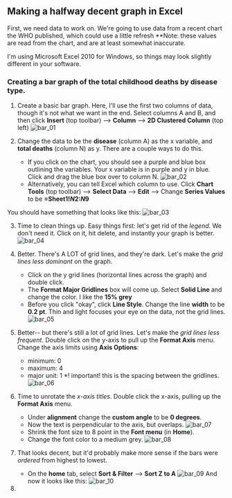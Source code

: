 ## Making a halfway decent graph in Excel

First, we need data to work on.  We're going to use data from a recent chart the WHO published, which could use a little refresh
**Note: these values are read from the chart, and are at least somewhat inaccurate.

I'm using Microsoft Excel 2010 for Windows, so things may look slightly different in your software.

### Creating a bar graph of the total childhood deaths by disease type.
1. Create a basic bar graph. Here, I'll use the first two columns of data, though it's not what we want in the end.
Select columns A and B, and then click **Insert** (top toolbar) --> **Column** --> **2D Clustered Column** (top left)
![bar_01]()

2. Change the data to be the **disease** (column A) as the x variable, and **total deaths** (column N) as y.
    There are a couple ways to do this.
   * If you click on the chart, you should see a purple and blue box outlining the variables.  Your x variable is in purple and y in blue.  Click and drag the blue box over to column N. 
   ![bar_02]()
   * Alternatively, you can tell Excel which column to use. Click **Chart Tools** (top toolbar) --> **Select Data** --> **Edit** -->
Change **Series Values** to be **=Sheet1!$N$2:$N$9**

You should have something that looks like this:
![bar_03]()

3. Time to clean things up.  Easy things first: let's get rid of the _legend_.  We don't need it.  Click on it, hit delete, and instantly your graph is better.
![bar_04]()
4. Better. There's A LOT of grid lines, and they're dark.  Let's make the _grid lines less dominant_ on the graph.
    * Click on the y grid lines (horizontal lines across the graph) and double click.
    * The **Format Major Gridlines** box will come up.  Select **Solid Line** and change the color.  I like the **15% grey**
    * Before you click "okay", click **Line Style**.  Change the line **width** to be **0.2 pt**.  Thin and light focuses your eye on the data, not the grid lines.
![bar_05]()

5.  Better-- but there's still a lot of grid lines.  Let's make the _grid lines less frequent_.  Double click on the y-axis to pull up the **Format Axis** menu.  Change the axis limits using **Axis Options**:
    * minimum: 0
    * maximum: 4
    * major unit: 1 *! important! this is the spacing between the gridlines.
![bar_06]()

6. Time to unrotate the _x-axis titles_. Double click the x-axis, pulling up the **Format Axis** menu.
    * Under **alignment** change the **custom angle** to be **0 degrees**.
    * Now the text is perpendicular to the axis, but overlaps.
![bar_07]()
    * Shrink the font size to 8 point in the **Font menu** (in **Home**).
    * Change the font color to a medium grey.
![bar_08]()

7.  That looks decent, but it'd probably make more sense if the bars were _ordered_ from highest to lowest.
    * On the **home** tab, select **Sort & Filter** --> **Sort Z to A**
![bar_09]()
And now it looks like this:
![bar_10]()

8.  
    
